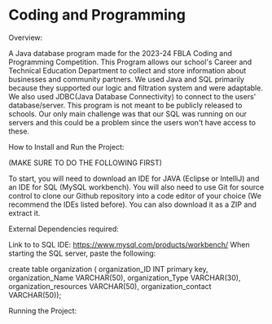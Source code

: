 # Coding and Programming

Overview: 

A Java database program made for the 2023-24 FBLA Coding and Programming Competition. This Program allows our school's Career and Technical Education Department to collect and store information about businesses and community partners. We used Java and SQL primarily because they supported our logic and filtration system and were adaptable. We also used JDBC(Java Database Connectivity) to connect to the users' database/server. This program is not meant to be publicly released to schools. Our only main challenge was that our SQL was running on our servers and this could be a problem since the users won't have access to these. 

How to Install and Run the Project:

(MAKE SURE TO DO THE FOLLOWING FIRST)

To start, you will need to download an IDE for JAVA (Eclipse or IntelliJ) and an IDE for SQL (MySQL workbench). You will also need to use Git for source control to clone our Github repository into a code editor of your choice (We recommend the IDEs listed before). You can also download it as a ZIP and extract it. 

External Dependencies required:

Link to to SQL IDE: https://www.mysql.com/products/workbench/
When starting the SQL server, paste the following: 

create table organization (
organization_ID INT primary key,
organization_Name VARCHAR(50),
organization_Type VARCHAR(30),
organization_resources VARCHAR(50),
organization_contact VARCHAR(50));

Running the Project: 







